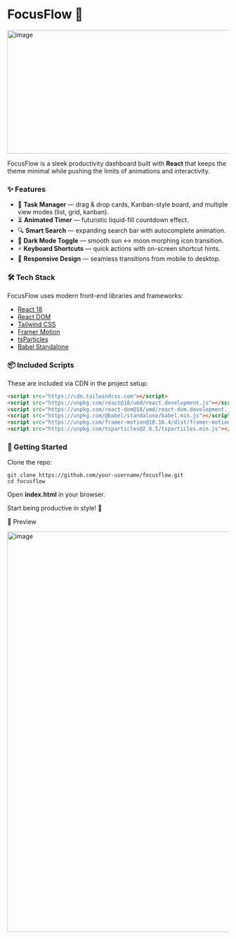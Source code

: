 # FocusFlow 🚀  
<img width="1894" height="280" alt="image" src="https://github.com/user-attachments/assets/906ee06b-17b2-4cdd-b1a9-89c4dd4a1f22" />

FocusFlow is a sleek productivity dashboard built with **React** that keeps the theme minimal while pushing the limits of animations and interactivity.  

### ✨ Features
- 📝 **Task Manager** — drag & drop cards, Kanban-style board, and multiple view modes (list, grid, kanban).  
- ⏳ **Animated Timer** — futuristic liquid-fill countdown effect.  
- 🔍 **Smart Search** — expanding search bar with autocomplete animation.  
- 🌙 **Dark Mode Toggle** — smooth sun ↔ moon morphing icon transition.  
- ⚡ **Keyboard Shortcuts** — quick actions with on-screen shortcut hints.  
- 📱 **Responsive Design** — seamless transitions from mobile to desktop.  

### 🛠️ Tech Stack
FocusFlow uses modern front-end libraries and frameworks:  

- [React 18](https://reactjs.org/)  
- [React DOM](https://react.dev/)  
- [Tailwind CSS](https://tailwindcss.com/)  
- [Framer Motion](https://www.framer.com/motion/)  
- [tsParticles](https://particles.js.org/)  
- [Babel Standalone](https://babeljs.io/)  

### 📦 Included Scripts
These are included via CDN in the project setup:  

```html
<script src="https://cdn.tailwindcss.com"></script>
<script src="https://unpkg.com/react@18/umd/react.development.js"></script>
<script src="https://unpkg.com/react-dom@18/umd/react-dom.development.js"></script>
<script src="https://unpkg.com/@babel/standalone/babel.min.js"></script>
<script src="https://unpkg.com/framer-motion@10.16.4/dist/framer-motion.js"></script>
<script src="https://unpkg.com/tsparticles@2.0.5/tsparticles.min.js"></script>
```
### 🚀 Getting Started

Clone the repo:
```
git clone https://github.com/your-username/focusflow.git
cd focusflow 
```


Open __index.html__ in your browser.

Start being productive in style! 🎉

📸 Preview

<img width="1898" height="909" alt="image" src="https://github.com/user-attachments/assets/a99e9813-28da-49e5-b0d3-32b5d01f74fd" />
